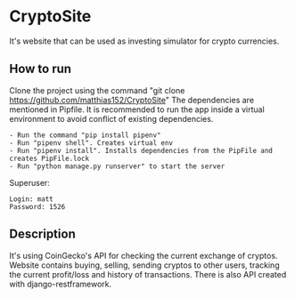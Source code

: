 # CryptoSite
It's website that can be used as investing simulator for crypto currencies.

## How to run
Clone the project using the command "git clone https://github.com/matthias152/CryptoSite"
The dependencies are mentioned in Pipfile. It is recommended to run the app inside a virtual environment to avoid conflict of existing dependencies.
```
- Run the command "pip install pipenv"
- Run "pipenv shell". Creates virtual env
- Run "pipenv install". Installs dependencies from the PipFile and creates PipFile.lock
- Run "python manage.py runserver" to start the server
```
Superuser:
```
Login: matt
Password: 1526
```

## Description
It's using CoinGecko's API for checking the current exchange of cryptos.
Website contains buying, selling, sending cryptos to other users, tracking the current profit/loss and history of transactions.
There is also API created with django-restframework.
